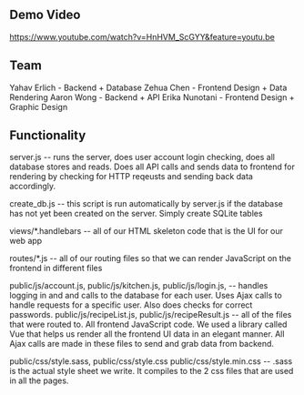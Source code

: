 ## Demo Video
 https://www.youtube.com/watch?v=HnHVM_ScGYY&feature=youtu.be

## Team
Yahav Erlich - Backend + Database
Zehua Chen - Frontend Design + Data Rendering
Aaron Wong - Backend + API
Erika Nunotani - Frontend Design + Graphic Design

## Functionality
server.js -- runs the server, does user account login checking, does all database stores and reads. Does all API calls and sends data to frontend for rendering by checking for HTTP reqeusts and sending back data accordingly.

create_db.js -- this script is run automatically by server.js if the database has not yet been created on the server.
                Simply create SQLite tables

views/*.handlebars -- all of our HTML skeleton code that is the UI for our web app

routes/*.js -- all of our routing files so that we can render JavaScript on the frontend in different files

public/js/account.js,
public/js/kitchen.js,
public/js/login.js,   -- handles logging in and and calls to the database for each user. Uses                              Ajax calls to handle requests for a specific user. Also does checks                              for correct passwords.
public/js/recipeList.js,
public/js/recipeResult.js -- all of the files that were routed to. All frontend JavaScript code. We used a library called
                             Vue that helps us render all the frontend UI data in an elegant manner. All Ajax calls are made
                             in these files to send and grab data from backend.

public/css/style.sass,
public/css/style.css
public/css/style.min.css -- .sass is the actual style sheet we write. It compiles to the 2 css files that are used in all the pages.
